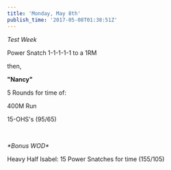 ```yaml
---
title: 'Monday, May 8th'
publish_time: '2017-05-08T01:38:51Z'
---
```


*Test Week*

Power Snatch 1-1-1-1-1 to a 1RM

then,

**"Nancy"**

5 Rounds for time of:

400M Run

15-OHS's (95/65)

 

*\*Bonus WOD\**

Heavy Half Isabel: 15 Power Snatches for time (155/105)
